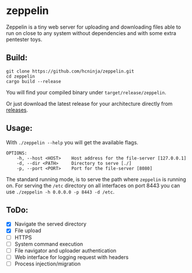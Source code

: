 # zeppelin
Zeppelin is a tiny web server for uploading and downloading files able to run on close to any system without dependencies and with some extra pentester toys.

## Build:

```
git clone https://github.com/hcninja/zeppelin.git
cd zeppelin
cargo build --release
```

You will find your compiled binary under `target/release/zeppelin`.

Or just download the latest release for your architecture directly from [releases](https://github.com/hcninja/zeppelin/releases/).

## Usage:
With `./zeppelin --help` you will get the available flags.

```
OPTIONS:
    -h, --host <HOST>    Host address for the file-server [127.0.0.1]
    -d, --dir <PATH>     Directory to serve [./]
    -p, --port <PORT>    Port for the file-server [8080]
```

The standard running mode, is to serve the path where `zeppelin` is running on. For serving the `/etc` directory on all interfaces on port 8443 you can use `./zeppelin -h 0.0.0.0 -p 8443 -d /etc`.


## ToDo:
- [x] Navigate the served directory
- [x] File upload
- [ ] HTTPS
- [ ] System command execution
- [ ] File navigator and uploader authentication
- [ ] Web interface for logging request with headers
- [ ] Process injection/migration

